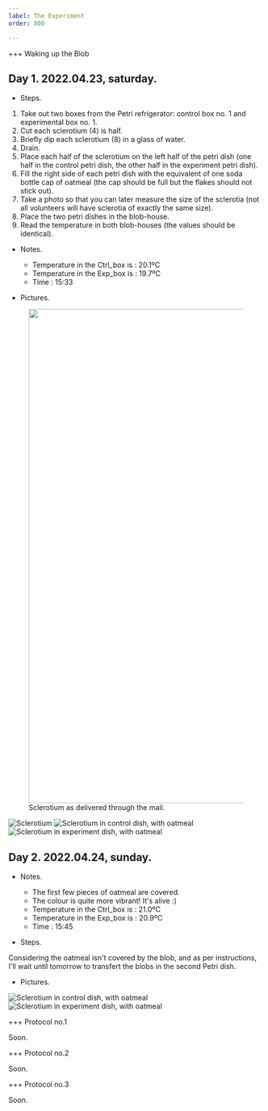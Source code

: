 ```yaml
---
label: The Experiment
order: 800

---
```



+++ Waking up the Blob

## Day 1.  2022.04.23, saturday.

- Steps. 
1. Take out two boxes from the Petri refrigerator: control box no. 1 and experimental box no. 1.
2. Cut each sclerotium (4) is half.
3. Briefly dip each sclerotium (8) in a glass of water.
4. Drain.
5. Place each half of the sclerotium on the left half of the petri dish (one half in the control petri dish, the other half in the experiment petri dish).
6. Fill the right side of each petri dish with the equivalent of one soda bottle cap of oatmeal (the cap should be full but the flakes should not stick out).
7. Take a photo so that you can later measure the size of the sclerotia (not all volunteers will have sclerotia of exactly the same size).
8. Place the two petri dishes in the blob-house.
9. Read the temperature in both blob-houses (the values should be identical). 

- Notes.
  - Temperature in the Ctrl_box is : 20.1ºC
  - Temperature in the Exp_box is : 19.7ºC
  - Time : 15:33


- Pictures.
<figure>
<img src="https://github.com/viewsourc3/Chishiki/raw/main/posts/Science/Global%20Warming%20Experiment/Source/IMG/Wake/00_01.jpeg" width="735" height="980">
<figcaption>Sclerotium as delivered through the mail.</figcaption>
</figure>


  ![Sclerotium](https://github.com/viewsourc3/Chishiki/raw/main/posts/Science/Global%20Warming%20Experiment/Source/IMG/Wake/00_01.jpeg)
  ![Sclerotium in control dish, with oatmeal](https://github.com/viewsourc3/Chishiki/raw/main/posts/Science/Global%20Warming%20Experiment/Source/IMG/Wake/ctrl_d01.png)
  ![Sclerotium in experiment dish, with oatmeal](https://github.com/viewsourc3/Chishiki/raw/main/posts/Science/Global%20Warming%20Experiment/Source/IMG/Wake/exp_d01.png)


## Day 2. 2022.04.24, sunday.

- Notes. 

  - The first few pieces of oatmeal are covered. 
  - The colour is quite more vibrant! It's alive :) 
  - Temperature in the Ctrl_box is : 21.0ºC
  - Temperature in the Exp_box is : 20.9ºC
  - Time : 15:45


- Steps. 

Considering the oatmeal isn't covered by the blob, and as per instructions, I'll wait until tomorrow to transfert the blobs in the second Petri dish. 

- Pictures. 

![Sclerotium in control dish, with oatmeal](https://github.com/viewsourc3/Chishiki/raw/main/posts/Science/Global%20Warming%20Experiment/Source/IMG/Wake/ctrl_d02.png)
![Sclerotium in experiment dish, with oatmeal](https://github.com/viewsourc3/Chishiki/raw/main/posts/Science/Global%20Warming%20Experiment/Source/IMG/Wake/exp_d02.png)




+++ Protocol no.1

Soon.

+++ Protocol no.2

Soon. 

+++ Protocol no.3

Soon.